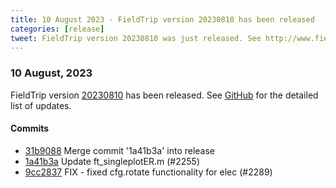 ```yaml
---
title: 10 August 2023 - FieldTrip version 20230810 has been released
categories: [release]
tweet: FieldTrip version 20230810 was just released. See http://www.fieldtriptoolbox.org/#10-august-2023
---
```


### 10 August, 2023

FieldTrip version [20230810](http://github.com/fieldtrip/fieldtrip/releases/tag/20230810) has been released.
See [GitHub](https://github.com/fieldtrip/fieldtrip/compare/20230809...20230810) for the detailed list of updates.

#### Commits

- [31b9088](http://github.com/fieldtrip/fieldtrip/commit/31b9088) Merge commit '1a41b3a' into release
- [1a41b3a](http://github.com/fieldtrip/fieldtrip/commit/1a41b3a) Update ft_singleplotER.m (#2255)
- [9cc2837](http://github.com/fieldtrip/fieldtrip/commit/9cc2837) FIX - fixed cfg.rotate functionality for elec (#2289)
